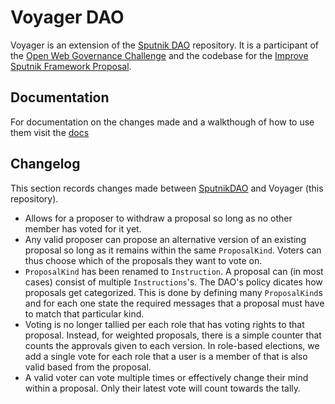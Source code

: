 # Voyager DAO

Voyager is an extension of the [Sputnik DAO](https://github.com/near-daos/sputnik-dao-contract) repository. It is a participant of the [Open Web Governance Challenge](https://metagov.github.io/open-web-challenge/) and the codebase for the [Improve Sputnik Framework Proposal](https://gov.near.org/t/proposal-improve-sputnik-framework/2202). 

## Documentation

For documentation on the changes made and a walkthough of how to use them visit the [docs](https://cmwaters.github.io/voyager/docs/introduction.html)

## Changelog

This section records changes made between [SputnikDAO](https://github.com/near-daos/sputnik-dao-contract) and Voyager (this repository).

- Allows for a proposer to withdraw a proposal so long as no other member has voted for it yet. 
- Any valid proposer can propose an alternative version of an existing proposal so long as it remains within the same `ProposalKind`. Voters can thus choose which of the proposals they want to vote on.
- `ProposalKind` has been renamed to `Instruction`. A proposal can (in most cases) consist of multiple `Instructions`'s. The DAO's policy dicates how proposals get categorized. This is done by defining many `ProposalKind`s and for each one state the required messages that a proposal must have to match that particular kind.
- Voting is no longer tallied per each role that has voting rights to that proposal. Instead, for weighted proposals, there is a simple counter that counts the approvals given to each version. In role-based elections, we add a single vote for each role that a user is a member of that is also valid based from the proposal.
- A valid voter can vote multiple times or effectively change their mind within a proposal. Only their latest vote will count towards the tally. 